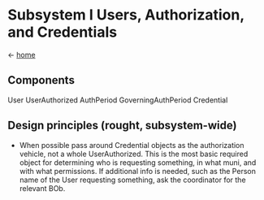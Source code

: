 # Subsystem I Users, Authorization, and Credentials

&lt;- [home](index.md)

## Components
User
UserAuthorized
AuthPeriod
GoverningAuthPeriod
Credential



## Design principles (rought, subsystem-wide)
* When possible pass around Credential objects as the authorization vehicle, not a whole UserAuthorized. This is the most basic required object for determining who is requesting something, in what muni, and with what permissions. If additional info is needed, such as the Person name of the User requesting something, ask the coordinator for the relevant BOb.

